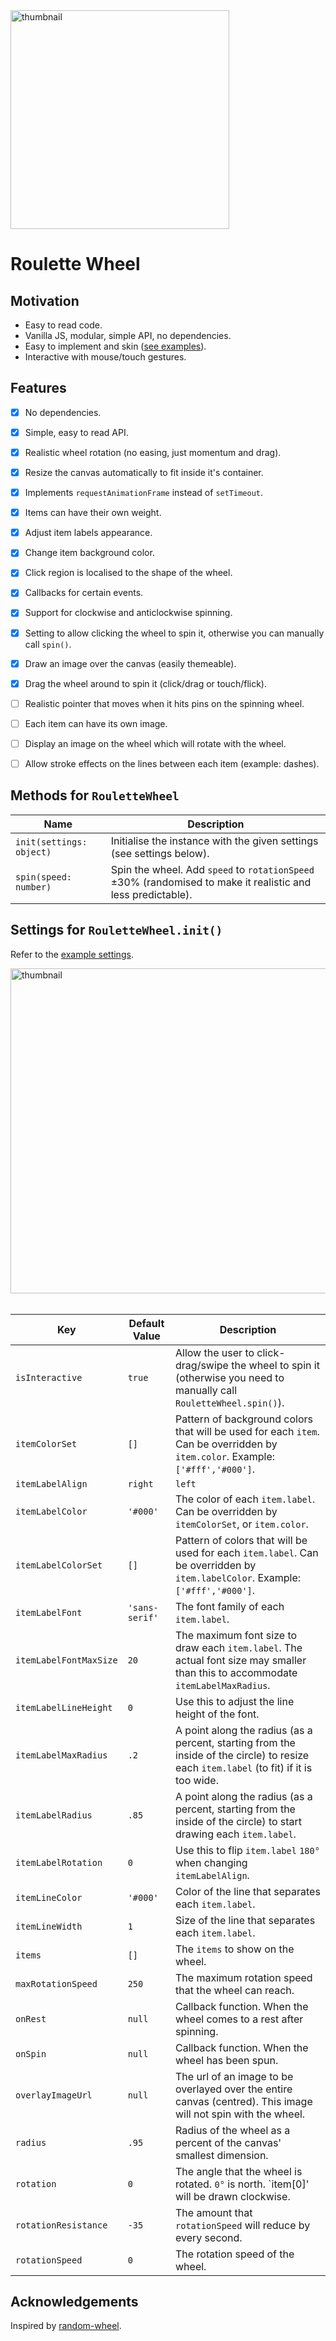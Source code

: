 <div>
  <img alt="thumbnail" src="https://crazytim.github.io/roulette-wheel/repo-thumbnail.jpg" width=350px />
  <br>
</div>

# Roulette Wheel

## Motivation

- Easy to read code.
- Vanilla JS, modular, simple API, no dependencies.
- Easy to implement and skin ([see examples](https://crazytim.github.io/roulette-wheel/)).
- Interactive with mouse/touch gestures.

## Features

- [x] No dependencies. 
- [x] Simple, easy to read API.
- [x] Realistic wheel rotation (no easing, just momentum and drag).
- [x] Resize the canvas automatically to fit inside it's container.
- [x] Implements `requestAnimationFrame` instead of `setTimeout`.
- [x] Items can have their own weight.
- [x] Adjust item labels appearance.
- [x] Change item background color.
- [x] Click region is localised to the shape of the wheel.
- [x] Callbacks for certain events.
- [x] Support for clockwise and anticlockwise spinning.
- [x] Setting to allow clicking the wheel to spin it, otherwise you can manually call `spin()`.
- [x] Draw an image over the canvas (easily themeable).
- [x] Drag the wheel around to spin it (click/drag or touch/flick).
- [ ] Realistic pointer that moves when it hits pins on the spinning wheel.
- [ ] Each item can have its own image.
- [ ] Display an image on the wheel which will rotate with the wheel.
- [ ] Allow stroke effects on the lines between each item (example: dashes).


## Methods for `RouletteWheel` 

Name                        | Description
--------------------------- | ---------------------------
`init(settings: object)`    | Initialise the instance with the given settings (see settings below).
`spin(speed: number)`       | Spin the wheel. Add `speed` to `rotationSpeed` ±30% (randomised to make it realistic and less predictable).


## Settings for `RouletteWheel.init()` 

Refer to the [example settings](https://github.com/CrazyTim/roulette-wheel/blob/master/js/roulette-example-settings.js).

<div>
  <img alt="thumbnail" src="https://crazytim.github.io/roulette-wheel/settings-diagram.png" width=520px />
  <br>
  <br>
</div>


Key                                 | Default Value               | Description
--------------------------- | --------------------------- | ---------------------------
`isInteractive`             | `true`                      | Allow the user to click-drag/swipe the wheel to spin it (otherwise you need to manually call `RouletteWheel.spin()`).
`itemColorSet`              | `[]`                        | Pattern of background colors that will be used for each `item`. Can be overridden by `item.color`. Example: `['#fff','#000']`.
`itemLabelAlign`            | `right`                     | `left`|`center`|`right`. If you change this to `left`, you will also need to set `itemLabelRotation` to `180°`.
`itemLabelColor`            | `'#000'`                    | The color of each `item.label`. Can be overridden by `itemColorSet`, or `item.color`.
`itemLabelColorSet`         | `[]`                        | Pattern of colors that will be used for each `item.label`. Can be overridden by `item.labelColor`. Example: `['#fff','#000']`.
`itemLabelFont`             | `'sans-serif'`              | The font family of each `item.label`.
`itemLabelFontMaxSize`      | `20`                        | The maximum font size to draw each `item.label`. The actual font size may smaller than this to accommodate `itemLabelMaxRadius`.
`itemLabelLineHeight`       | `0`                         | Use this to adjust the line height of the font.
`itemLabelMaxRadius`        | `.2`                        | A point along the radius (as a percent, starting from the inside of the circle) to resize each `item.label` (to fit) if it is too wide.
`itemLabelRadius`           | `.85`                       | A point along the radius (as a percent, starting from the inside of the circle) to start drawing each `item.label`.
`itemLabelRotation`         | `0`                         | Use this to flip `item.label` `180°` when changing `itemLabelAlign`.
`itemLineColor`             | `'#000'`                    | Color of the line that separates each `item.label`.
`itemLineWidth`             | `1`                         | Size of the line that separates each `item.label`.
`items`                     | `[]`                        | The `items` to show on the wheel.
`maxRotationSpeed`          | `250`                       | The maximum rotation speed that the wheel can reach.
`onRest`                    | `null`                      | Callback function. When the wheel comes to a rest after spinning.
`onSpin`                    | `null`                      | Callback function. When the wheel has been spun.
`overlayImageUrl`           | `null`                      | The url of an image to be overlayed over the entire canvas (centred). This image will not spin with the wheel.
`radius`                    | `.95`                       | Radius of the wheel as a percent of the canvas' smallest dimension.
`rotation`                  | `0`                         | The angle that the wheel is rotated. `0°` is north. `item[0]' will be drawn clockwise. 
`rotationResistance`        | `-35`                       | The amount that `rotationSpeed` will reduce by every second.
`rotationSpeed`             | `0`                         | The rotation speed of the wheel.

## Acknowledgements

Inspired by [random-wheel](https://github.com/njradford/random-wheel).
